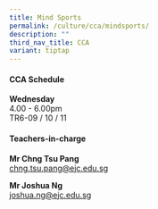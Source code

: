 ```yaml
---
title: Mind Sports
permalink: /culture/cca/mindsports/
description: ""
third_nav_title: CCA
variant: tiptap
---
```

<h4><strong>CCA Schedule</strong></h4>
<p><strong>Wednesday</strong>
<br>4.00 - 6.00pm
<br>TR6-09 / 10 / 11</p>
<p></p>
<h4><strong>Teachers-in-charge</strong></h4>
<p><strong>Mr Chng Tsu Pang</strong>
<br><a href="mailto:chng.tsu.pang@ejc.edu.sg" rel="noopener noreferrer nofollow" target="_blank">chng.tsu.pang@ejc.edu.sg</a>
</p>
<p><strong>Mr Joshua Ng</strong>
<br><a href="mailto:joshua.ng@ejc.edu.sg" rel="noopener noreferrer nofollow" target="_blank">joshua.ng@ejc.edu.sg</a>
</p>